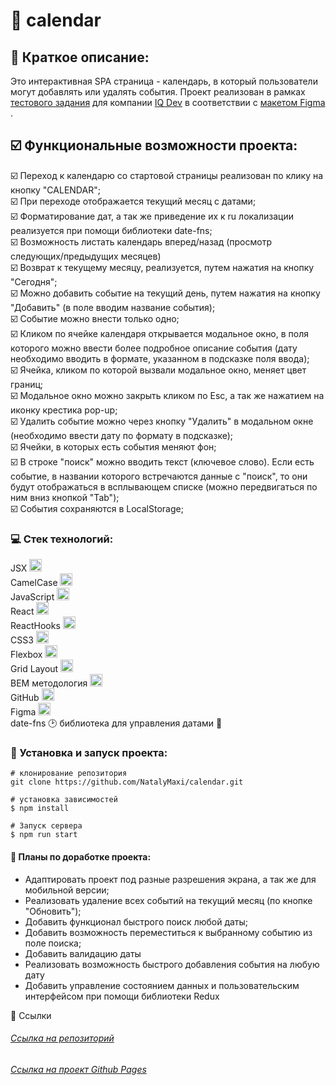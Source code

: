# :calendar: calendar
## :page_with_curl: Краткое описание:
Это интерактивная SPA страница - календарь, в который пользователи могут добавлять или удалять события.
Проект реализован в рамках [тестового задания](https://interview.pages.iqdev.digital/junior-frontend-developer/) для компании [IQ Dev](https://iqdev.digital/) в соответствии с [макетом Figma ](https://www.figma.com/file/N8ahYKmWH4Hyj39MoIjuyx/Frontend-Calendar-test-task?node-id=110%3A4375&t=fAbnnZ2YKBMbYNa8-0).  

## :ballot_box_with_check: Функциональные возможности проекта:

:ballot_box_with_check: Переход к календарю со стартовой страницы реализован по клику на кнопку "CALENDAR";  
:ballot_box_with_check: При переходе отображается текущий месяц с датами;  
:ballot_box_with_check: Форматирование дат, а так же приведение их к ru локализации реализуется при помощи библиотеки date-fns;  
:ballot_box_with_check: Возможность листать календарь вперед/назад (просмотр следующих/предыдущих месяцев)  
:ballot_box_with_check: Возврат к текущему месяцу, реализуется, путем нажатия на кнопку "Сегодня";  
:ballot_box_with_check: Можно добавить событие на текущий день, путем нажатия на кнопку "Добавить" (в поле вводим название события);  
:ballot_box_with_check: Событие можно внести только одно;  
:ballot_box_with_check: Кликом по ячейке календаря открывается модальное окно, в поля которого можно ввести более подробное описание события (дату необходимо вводить в формате, указанном в подсказке поля ввода);  
:ballot_box_with_check: Ячейка, кликом по которой вызвали модальное окно, меняет цвет границ;  
:ballot_box_with_check: Модальное окно можно закрыть кликом по Esc, а так же нажатием на иконку крестика pop-up;  
:ballot_box_with_check: Удалить событие можно через кнопку "Удалить" в модальном окне (необходимо ввести дату по формату в подсказке);  
:ballot_box_with_check: Ячейки, в которых есть события меняют фон;  
:ballot_box_with_check: В строке "поиск" можно вводить текст (ключевое слово). Если есть событие, в названии которого встречаются данные с "поиск", то они будут отображаться в всплывающем списке (можно передвигаться по ним вниз кнопкой "Tab");  
:ballot_box_with_check: События сохраняются в LocalStorage;  

 ### :computer: Стек технологий:

JSX <img src="https://avatars.mds.yandex.net/i?id=3006e1b3daae3632480af65648c5f37d09cd1a1a-4356414-images-thumbs&n=13&exp=1" alt="JSX" width="20" height="20"/>  
CamelCase <img src="https://avatars.mds.yandex.net/i?id=d4d7bff7b763bc2d359c02ccbce124cd-5253062-images-thumbs&n=13&exp=1" alt="CamelCase" width="20" height="20"/>  
JavaScript <img src="https://img.icons8.com/color/38/000000/javascript--v1.png" alt="JS" width="20" height="20"/>  
React <img src="https://img.icons8.com/ultraviolet/38/000000/react--v1.png" alt="React" width="20" height="20"/>  
ReactHooks <img src="https://avatars.mds.yandex.net/i?id=3eb973eaaf9433d0d486f636964c20d1e113166b-5108022-images-thumbs&n=13&exp=1" alt="ReactHooks" width="20" height="20"/>  
CSS3 <img src="https://img.icons8.com/stickers/2x/css3.png" alt="CSS3" width="20" height="20"/>  
Flexbox <img src="https://avatars.mds.yandex.net/i?id=e1901bd3569a85ebdc91cec3b392a061-5234049-images-thumbs&n=13&exp=1" alt="Flexbox" width="20" height="20"/>  
Grid Layout <img src="https://avatars.mds.yandex.net/i?id=a279ee76ee07008dde73bc99de8b09a030da93f0-4162430-images-thumbs&n=13&exp=1;" width="20" height="20"/>  
BEM методология <img src="https://avatars.mds.yandex.net/i?id=2a0000017a06cd52ad8b3111bf59b6321726-4078058-images-thumbs&n=13&exp=1" width="20" height="20" alt="BEM"/>  
GitHub <img src="https://github.githubassets.com/images/modules/logos_page/GitHub-Mark.png"  alt="GitHub" width="20" height="20"/>  
Figma <img src="https://img.icons8.com/color/32/000000/figma--v1.png" alt="Figma" width="20" height="20"/>  
date-fns :clock2: библиотека для управления датами :date:  


### :rocket: Установка и запуск проекта:

```
# клонирование репозитория
git clone https://github.com/NatalyMaxi/calendar.git

# установка зависимостей
$ npm install

# Запуск сервера
$ npm run start

```
#### :page_with_curl: Планы по доработке проекта:  
* Адаптировать проект под разные разрешения экрана, а так же для мобильной версии;  
* Реализовать удаление всех событий на текущий месяц (по кнопке "Обновить");  
* Добавить функционал быстрого поиск любой даты;  
* Добавить возможность переместиться к выбранному событию из поле поиска;  
* Добавить валидацию даты  
* Реализовать возможность быстрого добавления события на любую дату  
* Добавить управление состоянием данных и пользовательским интерфейсом при помощи библиотеки Redux



 :link: Ссылки
###### [Ссылка на репозиторий](https://github.com/NatalyMaxi/calendar.git)  
###### [Ссылка на проект Github Pages](https://natalymaxi.github.io/calendar/)  